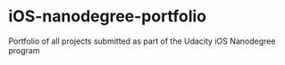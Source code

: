 # iOS-nanodegree-portfolio
Portfolio of all projects submitted as part of the Udacity iOS Nanodegree program
